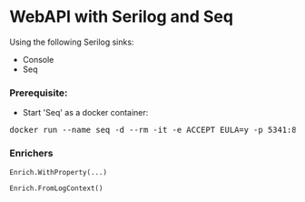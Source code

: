 # WebAPI with Serilog and Seq

Using the following Serilog sinks:
* Console
* Seq

### Prerequisite:
* Start 'Seq' as a docker container:
<pre>
docker run --name seq -d --rm -it -e ACCEPT_EULA=y -p 5341:80 datalust/seq
</pre>

### Enrichers
    Enrich.WithProperty(...)
    
    Enrich.FromLogContext()
